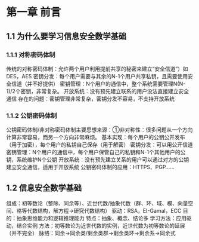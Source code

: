 # 第一章 前言
## 1.1 为什么要学习信息安全数学基础

### 1.1.1 对称密码体制

传统的对称密码体制：允许两个用户利用提前共享的秘密来建立“安全信道”）如DES，AES
密钥分发：每个用户需要与其余的N-1个用户共享私钥，且需要使用安全信道（并不好提供）
密钥管理：N个用户的通信中，整个系统需要管理N(N-1)/2个密钥，非常复杂。
开放系统：没有预先建立联系的用户没法直接建立安全通信
存在的问题：密钥管理非常复杂，密钥分发不容易，不支持开放系统

### 1.1.2 公钥密码体制

公钥密码体制/非对称密码体制主要思想来源：①非对称性：很多问题从一个方向计算非常容易，而另一个方向非常麻烦。
基本实现：每个用户的公钥公开发布（用于加密），每个用户的私钥自己保存（用于解密）
密钥分发：可以用公开信道
密钥管理：N个用户的通信中，每个用户保管自己的私钥和N-1个其他用户的公钥，系统维护N个公钥
开放系统：没有预先建立关系的用户可以通过对方的公钥建立安全通信，适用于开放系统
公钥密码体制的应用：HTTPS、PGP……
## 1.2 信息安全数学基础

组成：初等数论（整除、同余等）、近世代数/抽象代数（群、环、域、模、向量空间、格等代数结构，解方程→研究代数结构）
驱动：RSA，EI-Gamal，ECC
目的：抽象思维能力和逻辑推理能力
特点：抽象、概念、结论多
学习方法：应用驱动，结合实例
方法：初等数论为近世代数的实例，近世代数为初等数论的延展（并不完全）
脉络：同余→同余类/剩余类群→剩余类环→剩余系→同余式